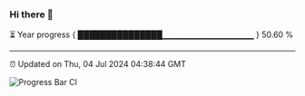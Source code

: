 ### Hi there 👋

⏳ Year progress { ███████████████▁▁▁▁▁▁▁▁▁▁▁▁▁▁▁ } 50.60 %

---

⏰ Updated on Thu, 04 Jul 2024 04:38:44 GMT

![Progress Bar CI](https://github.com/IshwaranRudhara/GIT-ACTION/workflows/Progress%20Bar%20CI/badge.svg)
